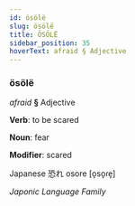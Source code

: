 ```yaml
---
id: ösölë
slug: ösölë
title: ÖSÖLË
sidebar_position: 35
hoverText: afraid § Adjective
---
```


### ösölë

*afraid* **§** Adjective

**Verb**: to be scared

**Noun**: fear

**Modifier**: scared

Japanese 恐れ osore [o̞so̞ɾe̞]

*Japonic Language Family*